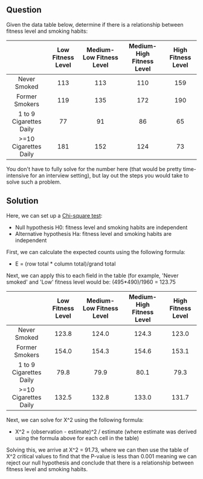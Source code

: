## Question
Given the data table below, determine if there is a relationship between fitness level and smoking habits:

|                         | Low Fitness Level | Medium-Low Fitness Level | Medium-High Fitness Level | High Fitness Level |
|:-----------------------:|:-----------------:|:------------------------:|:-------------------------:|:------------------:|
|       Never Smoked      |        113        |            113           |            110            |         159        |
|      Former Smokers     |        119        |            135           |            172            |         190        |
| 1 to 9 Cigarettes Daily |         77        |            91            |             86            |         65         |
|  >=10 Cigarettes Daily  |        181        |            152           |            124            |         73         |

You don't have to fully solve for the number here (that would be pretty time-intensive for an interview setting), but lay out the steps you would take to solve such a problem.

## Solution
Here, we can set up a [Chi-square test](https://en.wikipedia.org/wiki/Chi-squared_test):
* Null hypothesis H0: fitness level and smoking habits are independent
* Alternative hypothesis Ha: fitness level and smoking habits are independent

First, we can calculate the expected counts using the following formula:
* E = (row total * column total)/grand total

Next, we can apply this to each field in the table (for example, 'Never smoked' and 'Low' fitness level would be: (495*490)/1960 = 123.75

|                         | Low Fitness Level | Medium-Low Fitness Level | Medium-High Fitness Level | High Fitness Level |
|:-----------------------:|:-----------------:|:------------------------:|:-------------------------:|:------------------:|
|       Never Smoked      |        123.8      |            124.0         |            124.3          |         123.0      |
|      Former Smokers     |        154.0      |            154.3         |            154.6          |         153.1      |
| 1 to 9 Cigarettes Daily |         79.8      |            79.9          |             80.1          |         79.3       |
|  >=10 Cigarettes Daily  |        132.5      |            132.8         |            133.0          |         131.7      |

Next, we can solve for X^2 using the following formula:
* X^2 = (observation - estimate)^2 / estimate (where estimate was derived using the formula above for each cell in the table)

Solving this, we arrive at X^2 = 91.73, where we can then use the table of X^2 critical values to find that the P-value is less than 0.001 meaning we can reject our null hypothesis and conclude that there is a relationship between fitness level and smoking habits.
